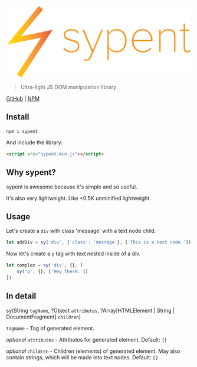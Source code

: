 <p align="center" style="text-align: center"><img src="https://raw.githubusercontent.com/ethanent/sypent/master/media/logo-core.png" width="500" alt="sypent logo"/></p>

> Ultra-light JS DOM manipulation library

[GitHub](https://github.com/ethanent/sypent) | [NPM](https://www.npmjs.com/package/sypent)

## Install

```shell
npm i sypent
```

And include the library.

```html
<script src="sypent.min.js"></script>
```

## Why sypent?

sypent is awesome because it's simple and so useful.

It's also very lightweight. Like &lt;0.5K unminified lightweight.

## Usage

Let's create a `div` with class 'message' with a text node child.

```js
let addDiv = sy('div', {'class': 'message'}, ['This is a text node.'])
```

Now let's create a `p` tag with text nested inside of a div.

```js
let complex = sy('div', {}, [
	sy('p', {}, ['Hey there.'])
])
```

## In detail

sy(String `tagName`, ?Object `attributes`, ?Array[HTMLElement | String | DocumentFragment] `children`)

`tagName` - Tag of generated element.

*optional* `attributes` - Attributes for generated element. Default: `{}`

*optional* `children` - Children (elements) of generated element. May also contain strings, which will be made into text nodes. Default: `[]`